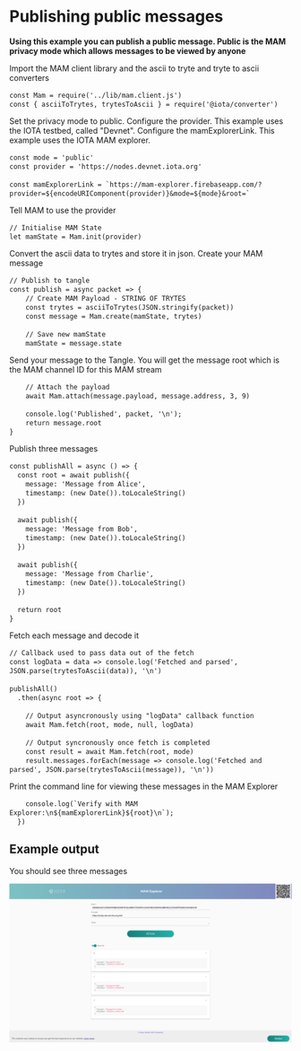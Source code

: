 # Publishing public messages

**Using this example you can publish a public message.  Public is the MAM privacy mode which allows messages to be viewed by anyone**

Import the MAM client library and the ascii to tryte and tryte to ascii converters
```
const Mam = require('../lib/mam.client.js')
const { asciiToTrytes, trytesToAscii } = require('@iota/converter')
```
Set the privacy mode to public.  Configure the provider.  This example uses the IOTA testbed, called "Devnet".  Configure the mamExplorerLink.  This example uses the IOTA MAM explorer.

```
const mode = 'public'
const provider = 'https://nodes.devnet.iota.org'

const mamExplorerLink = `https://mam-explorer.firebaseapp.com/?provider=${encodeURIComponent(provider)}&mode=${mode}&root=`
```
Tell MAM to use the provider
```
// Initialise MAM State
let mamState = Mam.init(provider)
```
Convert the ascii data to trytes and store it in json.  Create your MAM message
```
// Publish to tangle
const publish = async packet => {
    // Create MAM Payload - STRING OF TRYTES
    const trytes = asciiToTrytes(JSON.stringify(packet))
    const message = Mam.create(mamState, trytes)

    // Save new mamState
    mamState = message.state
```
Send your message to the Tangle. You will get the message root which is the MAM channel ID for this MAM stream
```
    // Attach the payload
    await Mam.attach(message.payload, message.address, 3, 9)

    console.log('Published', packet, '\n');
    return message.root
}
```
Publish three messages
```
const publishAll = async () => {
  const root = await publish({
    message: 'Message from Alice',
    timestamp: (new Date()).toLocaleString()
  })

  await publish({
    message: 'Message from Bob',
    timestamp: (new Date()).toLocaleString()
  })

  await publish({
    message: 'Message from Charlie',
    timestamp: (new Date()).toLocaleString()
  })

  return root
}
```
Fetch each message and decode it
```
// Callback used to pass data out of the fetch
const logData = data => console.log('Fetched and parsed', JSON.parse(trytesToAscii(data)), '\n')

publishAll()
  .then(async root => {

    // Output asyncronously using "logData" callback function
    await Mam.fetch(root, mode, null, logData)

    // Output syncronously once fetch is completed
    const result = await Mam.fetch(root, mode)
    result.messages.forEach(message => console.log('Fetched and parsed', JSON.parse(trytesToAscii(message)), '\n'))
```
Print the command line for viewing these messages in the MAM Explorer
```
    console.log(`Verify with MAM Explorer:\n${mamExplorerLink}${root}\n`);
  })
```

## Example output

You should see three messages

![screen capture verifying publishing and fetching](images/mamSimple.png)
